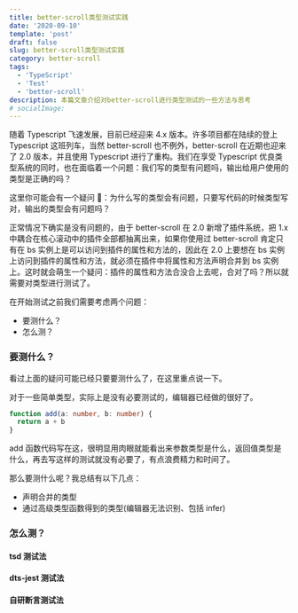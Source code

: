 ```yaml
---
title: better-scroll类型测试实践
date: '2020-09-10'
template: 'post'
draft: false
slug: better-scroll类型测试实践
category: better-scroll
tags:
  - 'TypeScript'
  - 'Test'
  - 'better-scroll'
description: 本篇文章介绍对better-scroll进行类型测试的一些方法与思考
# socialImage:
---
```


随着 Typescript 飞速发展，目前已经迎来 4.x 版本。许多项目都在陆续的登上 Typescript 这班列车，当然 better-scroll 也不例外，better-scroll 在近期也迎来了 2.0 版本，并且使用 Typescript 进行了重构。我们在享受 Typescript 优良类型系统的同时，也在面临着一个问题：我们写的类型有问题吗，输出给用户使用的类型是正确的吗？

这里你可能会有一个疑问 🤔️：为什么写的类型会有问题，只要写代码的时候类型写对，输出的类型会有问题吗？

正常情况下确实是没有问题的，由于 better-scroll 在 2.0 新增了插件系统，把 1.x 中耦合在核心滚动中的插件全部都抽离出来，如果你使用过 better-scroll 肯定只有在 bs 实例上是可以访问到插件的属性和方法的，因此在 2.0 上要想在 bs 实例上访问到插件的属性和方法，就必须在插件中将属性和方法声明合并到 bs 实例上。这时就会萌生一个疑问：插件的属性和方法合没合上去呢，合对了吗？所以就需要对类型进行测试了。

在开始测试之前我们需要考虑两个问题：

- 要测什么？
- 怎么测？

### 要测什么？

看过上面的疑问可能已经只要要测什么了，在这里重点说一下。

对于一些简单类型，实际上是没有必要测试的，编辑器已经做的很好了。

```ts
function add(a: number, b: number) {
  return a + b
}
```

add 函数代码写在这，很明显用肉眼就能看出来参数类型是什么，返回值类型是什么，再去写这样的测试就没有必要了，有点浪费精力和时间了。

那么要测什么呢？我总结有以下几点：

- 声明合并的类型
- 通过高级类型函数得到的类型(编辑器无法识别、包括 infer)

### 怎么测？

#### tsd 测试法

#### dts-jest 测试法

#### 自研断言测试法
